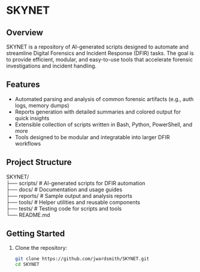 # SKYNET

## Overview

SKYNET is a repository of AI-generated scripts designed to automate and streamline Digital Forensics and Incident Response (DFIR) tasks. The goal is to provide efficient, modular, and easy-to-use tools that accelerate forensic investigations and incident handling.

## Features

- Automated parsing and analysis of common forensic artifacts (e.g., auth logs, memory dumps)
- Reports generation with detailed summaries and colored output for quick insights
- Extensible collection of scripts written in Bash, Python, PowerShell, and more
- Tools designed to be modular and integratable into larger DFIR workflows

## Project Structure

SKYNET/
<br>
├── scripts/ # AI-generated scripts for DFIR automation
<br>
├── docs/ # Documentation and usage guides
<br>
├── reports/ # Sample output and analysis reports
<br>
├── tools/ # Helper utilities and reusable components
<br>
├── tests/ # Testing code for scripts and tools
<br>
└── README.md

## Getting Started

1. Clone the repository:

   ```bash
   git clone https://github.com/jwardsmith/SKYNET.git
   cd SKYNET
